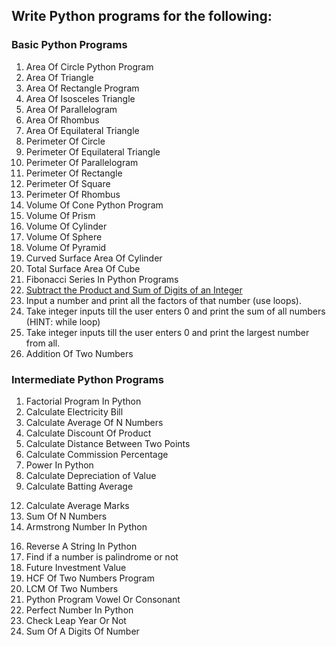 ## Write Python programs for the following: 

### Basic Python Programs
1. Area Of Circle Python Program
2. Area Of Triangle
3. Area Of Rectangle Program 
4. Area Of Isosceles Triangle 
5. Area Of Parallelogram
6. Area Of Rhombus
7. Area Of Equilateral Triangle
8. Perimeter Of Circle
9. Perimeter Of Equilateral Triangle
10. Perimeter Of Parallelogram
11. Perimeter Of Rectangle
12. Perimeter Of Square
13. Perimeter Of Rhombus
14. Volume Of Cone Python Program
15. Volume Of Prism
16. Volume Of Cylinder
17. Volume Of Sphere
18. Volume Of Pyramid
19. Curved Surface Area Of Cylinder
20. Total Surface Area Of Cube
21. Fibonacci Series In Python Programs
22. [Subtract the Product and Sum of Digits of an Integer](https://leetcode.com/problems/subtract-the-product-and-sum-of-digits-of-an-integer/)
23. Input a number and print all the factors of that number (use loops).
24. Take integer inputs till the user enters 0 and print the sum of all numbers
(HINT: while loop)
25. Take integer inputs till the user enters 0 and print the largest number from
all.
26. Addition Of Two Numbers

### Intermediate Python Programs
1. Factorial Program In Python
2. Calculate Electricity Bill
3. Calculate Average Of N Numbers
4. Calculate Discount Of Product
5. Calculate Distance Between Two Points 
6. Calculate Commission Percentage
7. Power In Python
8. Calculate Depreciation of Value
9. Calculate Batting Average
<!-- 10. Calculate CGPA Python Program
11. Compound Interest Python Program -->
12. Calculate Average Marks
13. Sum Of N Numbers
14. Armstrong Number In Python
<!-- 15. Find Ncr & Npr -->
16. Reverse A String In Python
17. Find if a number is palindrome or not 
18. Future Investment Value
19. HCF Of Two Numbers Program
20. LCM Of Two Numbers
21. Python Program Vowel Or Consonant 
22. Perfect Number In Python
23. Check Leap Year Or Not
24. Sum Of A Digits Of Number
<!-- 25. Kunal is allowed to go out with his friends only on the even days of a given month. Write a program to count the number of days he can go out in the month of August.
26. Write a program to print the sum of negative numbers, sum of positive even numbers and the sum of positive odd numbers from a list of numbers (N) entered by the user. The list terminates when the user enters a zero. -->
